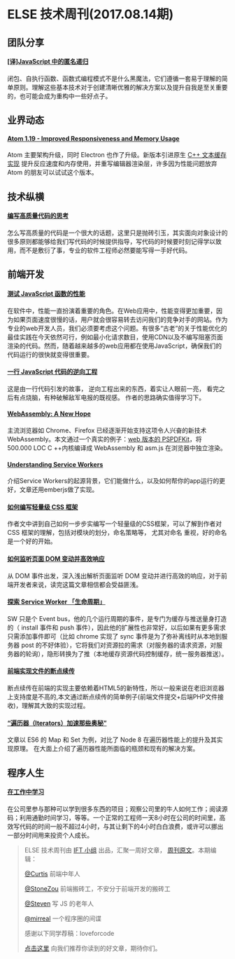 # ELSE 技术周刊(2017.08.14期)

## 团队分享

#### [[译]JavaScript 中的匿名递归](https://zhuanlan.zhihu.com/p/28421224)

闭包、自执行函数、函数式编程模式不是什么黑魔法，它们遵循一套易于理解的简单原则。理解这些基本技术对于创建清晰优雅的解决方案以及提升自我是至关重要的，也可能会成为重构中一些好点子。


## 业界动态

#### [Atom 1.19 - Improved Responsiveness and Memory Usage](http://blog.atom.io/2017/08/08/atom-1-19.html)

Atom 主要架构升级，同时 Electron 也作了升级。新版本引进原生 [C++ 文本缓存实现](https://github.com/atom/superstring) 提升反应速度和内存使用，并重写编辑器渲染层，许多因为性能问题放弃 Atom 的朋友可以试试这个版本。


## 技术纵横

#### [编写高质量代码的思考](http://blog.xiaohansong.com/2017/08/09/high-quality-code/)
怎么写高质量的代码是一个很大的话题，这里只是抛砖引玉，其实面向对象设计的很多原则都能够给我们写代码的时候提供指导，写代码的时候要时刻记得学以致用，而不是敷衍了事，专业的软件工程师必然要能写得一手好代码。


## 前端开发

#### [测试 JavaScript 函数的性能](http://web.jobbole.com/91969/)
在软件中，性能一直扮演着重要的角色。在Web应用中，性能变得更加重要，因为如果页面速度很慢的话，用户就会很容易转去访问我们的竞争对手的网站。作为专业的web开发人员，我们必须要考虑这个问题。有很多“古老”的关于性能优化的最佳实践在今天依然可行，例如最小化请求数目，使用CDN以及不编写阻塞页面渲染的代码。然而，随着越来越多的web应用都在使用JavaScript，确保我们的代码运行的很快就变得很重要。

#### [一行 JavaScript 代码的逆向工程](http://mp.weixin.qq.com/s/O7bl44UHDm6tpjxxVpJ65w)

这是由一行代码引发的故事， 逆向工程出来的东西，着实让人眼前一亮， 看完之后有点烧脑，有种破解敌军电报的既视感。 作者的思路确实值得学习下。


#### [WebAssembly: A New Hope](https://pspdfkit.com/blog/2017/webassembly-a-new-hope/)

主流浏览器如 Chrome、Firefox 已经逐渐开始支持这项令人兴奋的新技术 WebAssembly。本文通过一个真实的例子：[web 版本的 PSPDFKit](https://pspdfkit.com/blog/2017/pspdfkit-web-2017-5/)，将 500.000 LOC C ++内核编译成 WebAssembly 和 asm.js 在浏览器中独立渲染。

#### [Understanding Service Workers](http://blog.88mph.io/2017/07/28/understanding-service-workers/)

介绍Service Workers的起源背景，它们能做什么，以及如何帮你的app运行的更好，文章还用emberjs做了实现。

#### [如何编写轻量级 CSS 框架](http://www.cnblogs.com/nzbin/archive/2017/08/06/7073601.html)

作者文中讲到自己如何一步步实编写一个轻量级的CSS框架，可以了解到作者对 CSS  框架的理解，包括对模块的划分，命名策略等， 尤其对命名 重视，好的命名是一个好的开始。

#### [如何监听页面 DOM 变动并高效响应](http://mp.weixin.qq.com/s/R3-hpSUU1CxhyXTK_sj4tw)

从 DOM 事件出发，深入浅出解析页面监听 DOM 变动并进行高效的响应，对于前端开发者来说，读完这篇文章相信都会受益匪浅。

#### [探索 Service Worker 「生命周期」](https://zhuanlan.zhihu.com/p/28336800)
SW 只是个 Event bus，他的几个运行周期的事件，是专门为缓存与推送量身打造的（ install 事件和 push 事件），因此他的扩展性也非常好，以后如果有更多需求只需添加事件即可（比如 chrome 实现了 sync 事件是为了弥补离线时从本地到服务器 post 的不好体验），它将我们对资源拉的需求（对服务器的请求资源，对服务器的轮询），隐形转换为了推（本地缓存资源代码控制缓存，统一服务器推送）。

#### [前端实现文件的断点续传](https://mp.weixin.qq.com/s/B660QfUd5TCurXXF2HDkDg)
断点续传在前端的实现主要依赖着HTML5的新特性，所以一般来说在老旧浏览器上支持度是不高的,本文通过断点续传的简单例子(前端文件提交+后端PHP文件接收)，理解其大致的实现过程。

#### [“遍历器（Iterators）加速那些奥秘”](https://zhuanlan.zhihu.com/p/28207957)

文章以 ES6 的 Map 和 Set 为例，对比了 Node 8 在遍历器性能上的提升及其实现原理。 在大面上介绍了遍历器性能所面临的瓶颈和现有的解决方案。


## 程序人生

#### [在工作中学习](https://jvns.ca/blog/2017/08/06/learning-at-work/)

在公司里参与那种可以学到很多东西的项目；观察公司里的牛人如何工作；阅读源码；利用通勤时间学习，等等。一个正常的工程师一天8小时在公司的时间里，高效写代码的时间一般不超过4小时，与其让剩下的4小时白白浪费，或许可以挪出一部分时间用来投资个人成长。


> ELSE 技术周刊由 [IFT 小组](https://github.com/CtripFE) 出品，汇聚一周好文章， [周刊原文](https://zhuanlan.zhihu.com/p/28496568)。本期编辑：
>
> [@Curtis](https://github.com/CurtisCBS) 前端中年人
>
> [@StoneZou](https://github.com/stoneyong) 前端搬砖工，不安分于前端开发的搬砖工
>
> [@Steven](https://github.com/StevenX911) 写 JS 的老年人
>
> [@mirreal](https://github.com/mirreal) 一个程序圈的间谍
>
> 感谢以下同学荐稿：loveforcode
>
> [点击这里](https://github.com/CtripFE/fe-weekly/issues) 向我们推荐你读到的好文章，期待你们。